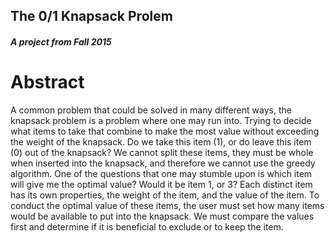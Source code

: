 ## The 0/1 Knapsack Prolem
##### A project from Fall 2015

Abstract
========
A common problem that could be solved in many different ways, the knapsack problem is a problem where one may run into. Trying to decide what items to take that combine to make the most value without exceeding the weight of the knapsack. Do we take this item (1), or do leave this item (0) out of the knapsack? We cannot split these items, they must be whole when inserted into the knapsack, and therefore we cannot use the greedy algorithm. One of the questions that one may stumble upon is which item will give me the optimal value? Would it be item 1, or 3? Each distinct item has its own properties, the weight of the item, and the value of the item. To conduct the optimal value of these items, the user must set how many items would be available to put into the knapsack. We must compare the values first and determine if it is beneficial to exclude or to keep the item.










